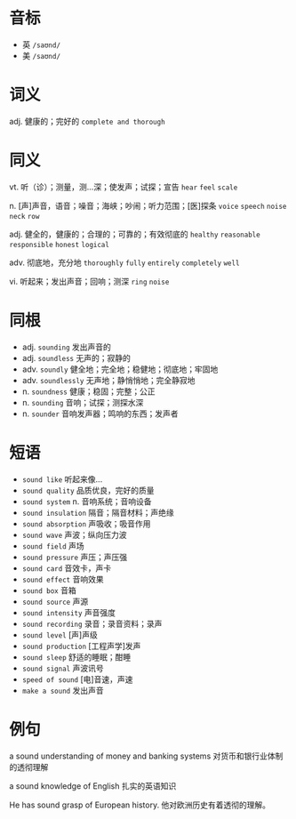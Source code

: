 # 音标

- 英 `/saʊnd/`
- 美 `/saʊnd/`

# 词义

adj. 健康的；完好的
`complete and thorough`

# 同义

vt. 听（诊）；测量，测…深；使发声；试探；宣告
`hear` `feel` `scale`

n. [声]声音，语音；噪音；海峡；吵闹；听力范围；[医]探条
`voice` `speech` `noise` `neck` `row`

adj. 健全的，健康的；合理的；可靠的；有效彻底的
`healthy` `reasonable` `responsible` `honest` `logical`

adv. 彻底地，充分地
`thoroughly` `fully` `entirely` `completely` `well`

vi. 听起来；发出声音；回响；测深
`ring` `noise`

# 同根

- adj. `sounding` 发出声音的
- adj. `soundless` 无声的；寂静的
- adv. `soundly` 健全地；完全地；稳健地；彻底地；牢固地
- adv. `soundlessly` 无声地；静悄悄地；完全静寂地
- n. `soundness` 健康；稳固；完整；公正
- n. `sounding` 音响；试探；测探水深
- n. `sounder` 音响发声器；鸣响的东西；发声者

# 短语

- `sound like` 听起来像...
- `sound quality` 品质优良，完好的质量
- `sound system` n. 音响系统；音响设备
- `sound insulation` 隔音；隔音材料；声绝缘
- `sound absorption` 声吸收；吸音作用
- `sound wave` 声波；纵向压力波
- `sound field` 声场
- `sound pressure` 声压；声压强
- `sound card` 音效卡，声卡
- `sound effect` 音响效果
- `sound box` 音箱
- `sound source` 声源
- `sound intensity` 声音强度
- `sound recording` 录音；录音资料；录声
- `sound level` [声]声级
- `sound production` [工程声学]发声
- `sound sleep` 舒适的睡眠；酣睡
- `sound signal` 声波讯号
- `speed of sound` [电]音速，声速
- `make a sound` 发出声音

# 例句

a sound understanding of money and banking systems
对货币和银行业体制的透彻理解

a sound knowledge of English
扎实的英语知识

He has sound grasp of European history.
他对欧洲历史有着透彻的理解。


